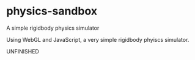 # physics-sandbox
A simple rigidbody physics simulator

Using WebGL and JavaScript, a very simple rigidbody phyiscs simulator.

UNFINISHED
